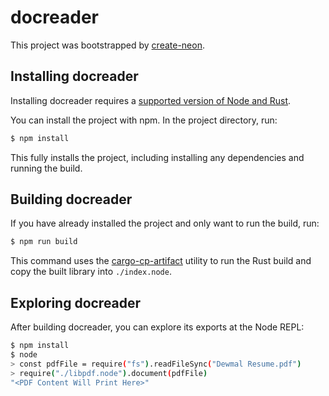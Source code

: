 # docreader

This project was bootstrapped by [create-neon](https://www.npmjs.com/package/create-neon).

## Installing docreader

Installing docreader requires a [supported version of Node and Rust](https://github.com/neon-bindings/neon#platform-support).

You can install the project with npm. In the project directory, run:

```sh
$ npm install
```

This fully installs the project, including installing any dependencies and running the build.

## Building docreader

If you have already installed the project and only want to run the build, run:

```sh
$ npm run build
```

This command uses the [cargo-cp-artifact](https://github.com/neon-bindings/cargo-cp-artifact) utility to run the Rust build and copy the built library into `./index.node`.

## Exploring docreader

After building docreader, you can explore its exports at the Node REPL:

```sh
$ npm install
$ node
> const pdfFile = require("fs").readFileSync("Dewmal Resume.pdf")
> require("./libpdf.node").document(pdfFile)
"<PDF Content Will Print Here>"
```

